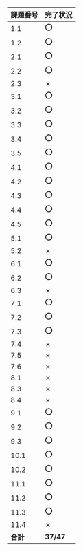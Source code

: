 | 課題番号 | 完了状況 |
|------------|----------|
| 1.1        | ⭕ |
| 1.2        | ⭕ |
| 2.1        | ⭕ |
| 2.2        | ⭕ |
| 2.3        | ✗ |
| 3.1        | ⭕ |
| 3.2        | ⭕ |
| 3.3        | ⭕ |
| 3.4        | ⭕ |
| 3.5        | ⭕ |
| 4.1        | ⭕ |
| 4.2        | ⭕ |
| 4.3        | ⭕ |
| 4.4        | ⭕ |
| 4.5        | ⭕ |
| 5.1        | ⭕ |
| 5.2        | ✗ |
| 6.1        | ⭕ |
| 6.2        | ⭕ |
| 6.3        | ✗ |
| 7.1        | ⭕ |
| 7.2        | ⭕ |
| 7.3        | ⭕ |
| 7.4        | ✗ |
| 7.5        | ✗ |
| 7.6        | ✗ |
| 8.1        | ✗ |
| 8.3        | ✗ |
| 8.4        | ✗ |
| 9.1        | ⭕ |
| 9.2        | ⭕ |
| 9.3        | ⭕ |
| 10.1       | ⭕ |
| 10.2       | ⭕ |
| 11.1       | ⭕ |
| 11.2       | ⭕ |
| 11.3       | ⭕ |
| 11.4       | ✗ |
| **合計**  | **37/47** |
